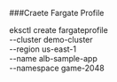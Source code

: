 ###Craete Fargate Profile

eksctl create fargateprofile \
    --cluster demo-cluster \
    --region us-east-1 \
    --name alb-sample-app \
    --namespace game-2048

